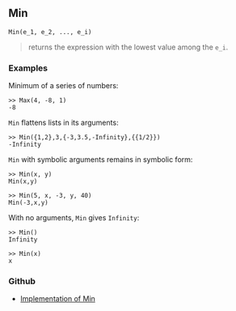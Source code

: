 ## Min

```
Min(e_1, e_2, ..., e_i) 
```

> returns the expression with the lowest value among the `e_i`.
	
### Examples

Minimum of a series of numbers:

```
>> Max(4, -8, 1)
-8
```

`Min` flattens lists in its arguments:

```
>> Min({1,2},3,{-3,3.5,-Infinity},{{1/2}})
-Infinity
```

`Min` with symbolic arguments remains in symbolic form:

```
>> Min(x, y)
Min(x,y)
 
>> Min(5, x, -3, y, 40)
Min(-3,x,y)
```

With no arguments, `Min` gives `Infinity`:

```
>> Min()
Infinity
 
>> Min(x)
x
```

### Github

* [Implementation of Min](https://github.com/axkr/symja_android_library/blob/master/symja_android_library/matheclipse-core/src/main/java/org/matheclipse/core/builtin/BooleanFunctions.java#L2725) 
